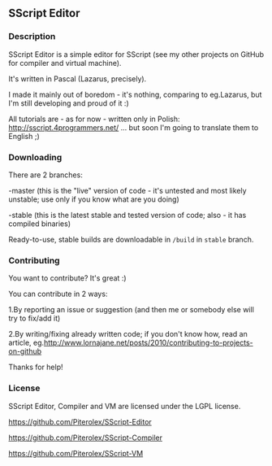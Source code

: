 SScript Editor
--------------

### Description
SScript Editor is a simple editor for SScript (see my other projects on GitHub for compiler and virtual machine).

It's written in Pascal (Lazarus, precisely).

I made it mainly out of boredom - it's nothing, comparing to eg.Lazarus, but I'm still developing and proud of it :)


All tutorials are - as for now - written only in Polish: http://sscript.4programmers.net/
... but soon I'm going to translate them to English ;)

### Downloading
There are 2 branches:

-master (this is the "live" version of code - it's untested and most likely unstable; use only if you know what are you doing)

-stable (this is the latest stable and tested version of code; also - it has compiled binaries)

Ready-to-use, stable builds are downloadable in `/build` in `stable` branch.

### Contributing
You want to contribute? It's great :)


You can contribute in 2 ways:

1.By reporting an issue or suggestion (and then me or somebody else will try to fix/add it)

2.By writing/fixing already written code; if you don't know how, read an article, eg.http://www.lornajane.net/posts/2010/contributing-to-projects-on-github


Thanks for help!

### License
SScript Editor, Compiler and VM are licensed under the LGPL license.

https://github.com/Piterolex/SScript-Editor

https://github.com/Piterolex/SScript-Compiler

https://github.com/Piterolex/SScript-VM